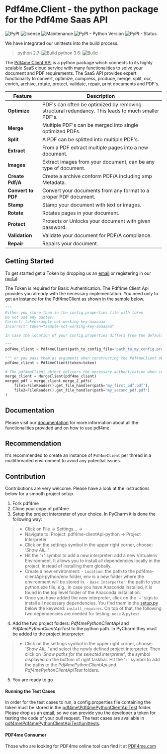 # Pdf4me.Client - the python package for the Pdf4me Saas API


![PyPI](https://img.shields.io/pypi/v/pdf4me.svg) ![license](https://img.shields.io/github/license/mashape/apistatus.svg) ![Maintenance](https://img.shields.io/maintenance/yes/2018.svg) ![PyPI - Python Version](https://img.shields.io/pypi/pyversions/pdf4me.svg) ![PyPI - Status](https://img.shields.io/pypi/status/pdf4me.svg)

We have integrated our unittests into the build process.
 > python 2.7: ![Build](https://ynoox.visualstudio.com/_apis/public/build/definitions/2e29c2f0-3f4a-40e1-a4b1-1cc465571206/312/badge)
 > python 3.6: ![Build](https://ynoox.visualstudio.com/_apis/public/build/definitions/2e29c2f0-3f4a-40e1-a4b1-1cc465571206/290/badge)


The [Pdf4me Client API](https://developer.pdf4me.com/) is a python package which connects to its highly scalable SaaS cloud service with many functionalities to solve your document and PDF requirements. The SaaS API provides expert functionality to convert, optimize, compress, produce, merge, split, ocr, enrich,  archive, rotate, protect, validate, repair, print documents and PDF's.

Feature | Description 
------------ | ------------- 
**Optimize** | PDF's can often be optimized by removing structural redundancy. This leads to much smaller PDF's.
**Merge** | Multiple PDF's can be merged into single optimized PDFs.
**Split** | A PDF can be splitted into multiple PDF's.
**Extract** | From a PDF extract multiple pages into a new document.
**Images** | Extract images from your document, can be any type of document.
**Create Pdf/A** | Create a archive conform PDF/A including xmp Metadata.
**Convert to PDF** | Convert your documents from any format to a proper PDF document.
**Stamp** | Stamp your document with text or images.
**Rotate** | Rotates pages in your document.
**Protect** | Protects or Unlocks your document with given password.
**Validation** | Validate your document for PDF/A compliance.
**Repair** | Repairs your document.

## Getting Started

To get started get a Token by dropping us an [email](mailto:support-dev@pdf4me.com) or registering in our [portal](https://portal.pdf4me.com/).

The Token is required for Basic Authentication. The Pdf4me Client Api provides you already with the necessary implementation. You need only to get an instance for the Pdf4meClient as shown in the sample below.

```python
"""
Either you store them in the config.properties file with token
Do not use any quotes:
Correct: token=sample-not-working-key-aaaaaaa
Incorrect: token="sample-not-working-key-aaaaaaa"

In case the location of your config.properties differs from the default location ('../config.properties'), provide the optional argument path_to_config_file.

"""
pdf4me_client = Pdf4meClient(path_to_config_file='path_to_my_config.properties')

""" or you pass them as arguments when constructing the Pdf4meClient object """
pdf4me_client = Pdf4meClient(token=token)

# The pdf4meClient object delivers the necessary authentication when instantiating the different pdf4meClients such as for instance Merge
merge_client = MergeClient(pdf4me_client)
merged_pdf = merge_client.merge_2_pdfs(
    file1=FileReader().get_file_handler(path='my_first_pdf.pdf'),
    file2=FileReader().get_file_handler(path='my_second_pdf.pdf')
)
```

## Documentation

Please visit our [documentation](https://developer.pdf4me.com/docs/api/) for more information about all the functionalities provided and on how to use pdf4me.

## Recommendation

It's recommended to create an instance of `Pdf4meClient` per thread in a multithreaded environment to avoid any potential issues.

## Contribution

Contributions are very welcome. Please have a look at the instructions below for a smooth project setup.

1. Fork pdf4me
2. Clone your copy of pdf4me
3. Setup the project interpreter of your choice. In PyCharm it is done the following way:
 > - Click on File -> Settings... -> 
 > - Navigate to: Project: pdf4me-clientApi-python -> Project Interpreter
 > - Click on the settings symbol in the upper right corner, choose: *'Show All...'*
 > - Hit the '+' symbol to add a new interpreter: add a new Virtualenv Environment. It allows you to install all dependencies locally in the project, instead of installing them globally.
 > - Create a new environment: 
        - `Location`: the path to the pdf4me-clientApi-python/env folder, env is a new folder where the environment will be stored in.
        - `Base Interperter`: the path to your python.exe file, e.g., in case you have Anaconda installed, it is found in the top level folder of the Anaconda installation.
 > - Once you have added the new interpreter, click on the '+' sign to install all necessary dependencies. You find them in the [setup.py](https://github.com/pdf4me/pdf4me-clientapi-python/blob/master/pdf4me/Pdf4mePythonClientApi/setup.py) below the keyword: `install_requires`. On top of that, the following two dependencies are needed for testing: `nose` & `pytest`. 
4. Add the two project folders: *Pdf4mePythonClientApi* and *Pdf4mePythonClientApiTest* to the python path. 
In PyCharm they must be added to the project interpreter:
> - Click on the settings symbol in the upper right corner, choose: *'Show All...'* and select the newly defined project interpreter. Then click on *'Show paths for the selected interpreter'*, the symbol displayed on the bottom of right taskbar. Hit the '+' symbol to add the paths to the *Pdf4mePythonClientApi* and *Pdf4mePythonClientApiTest* folders.
5. You are ready to go

#### Running the Test Cases
In order for the test cases to run, a config.properties file containing the token must be stored in the [pdf4me\Pdf4mePythonClientApiTest](https://github.com/pdf4me/pdf4me-clientapi-python/tree/master/pdf4me/Pdf4mePythonClientApiTest) folder. Please drop us an [email](mailto:support-dev@pdf4me.com), so we can provide you the developer a token for testing the code of your pull request.
The test cases are available in [pdf4me\Pdf4mePythonClientApiTest\unittests](https://github.com/pdf4me/pdf4me-clientapi-python/tree/master/pdf4me/Pdf4mePythonClientApiTest/unittests).

#### PDF4me Consumer
Those who are looking for PDF4me online tool can find it at [PDF4me.com](https://pdf4me.com/)
